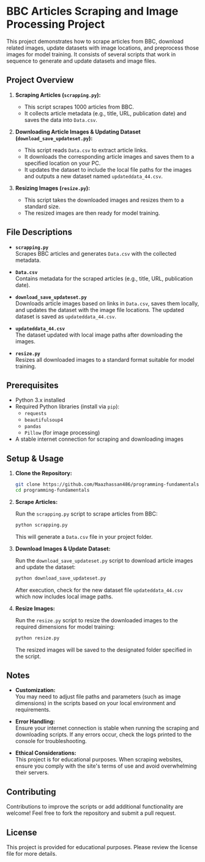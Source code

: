 # BBC Articles Scraping and Image Processing Project

This project demonstrates how to scrape articles from BBC, download related images, update datasets with image locations, and preprocess those images for model training. It consists of several scripts that work in sequence to generate and update datasets and image files.

## Project Overview

1. **Scraping Articles (`scrapping.py`):**
   - This script scrapes 1000 articles from BBC.
   - It collects article metadata (e.g., title, URL, publication date) and saves the data into `Data.csv`.

2. **Downloading Article Images & Updating Dataset (`download_save_updateset.py`):**
   - This script reads `Data.csv` to extract article links.
   - It downloads the corresponding article images and saves them to a specified location on your PC.
   - It updates the dataset to include the local file paths for the images and outputs a new dataset named `updateddata_44.csv`.

3. **Resizing Images (`resize.py`):**
   - This script takes the downloaded images and resizes them to a standard size.
   - The resized images are then ready for model training.

## File Descriptions

- **`scrapping.py`**  
  Scrapes BBC articles and generates `Data.csv` with the collected metadata.

- **`Data.csv`**  
  Contains metadata for the scraped articles (e.g., title, URL, publication date).

- **`download_save_updateset.py`**  
  Downloads article images based on links in `Data.csv`, saves them locally, and updates the dataset with the image file locations. The updated dataset is saved as `updateddata_44.csv`.

- **`updateddata_44.csv`**  
  The dataset updated with local image paths after downloading the images.

- **`resize.py`**  
  Resizes all downloaded images to a standard format suitable for model training.

## Prerequisites

- Python 3.x installed
- Required Python libraries (install via `pip`):
  - `requests`
  - `beautifulsoup4`
  - `pandas`
  - `Pillow` (for image processing)
- A stable internet connection for scraping and downloading images

## Setup & Usage

1. **Clone the Repository:**

   ```bash
   git clone https://github.com/Maazhassan486/programming-fundamentals.git
   cd programming-fundamentals
   ```

2. **Scrape Articles:**

   Run the `scrapping.py` script to scrape articles from BBC:

   ```bash
   python scrapping.py
   ```

   This will generate a `Data.csv` file in your project folder.

3. **Download Images & Update Dataset:**

   Run the `download_save_updateset.py` script to download article images and update the dataset:

   ```bash
   python download_save_updateset.py
   ```

   After execution, check for the new dataset file `updateddata_44.csv` which now includes local image paths.

4. **Resize Images:**

   Run the `resize.py` script to resize the downloaded images to the required dimensions for model training:

   ```bash
   python resize.py
   ```

   The resized images will be saved to the designated folder specified in the script.

## Notes

- **Customization:**  
  You may need to adjust file paths and parameters (such as image dimensions) in the scripts based on your local environment and requirements.
  
- **Error Handling:**  
  Ensure your internet connection is stable when running the scraping and downloading scripts. If any errors occur, check the logs printed to the console for troubleshooting.
  
- **Ethical Considerations:**  
  This project is for educational purposes. When scraping websites, ensure you comply with the site's terms of use and avoid overwhelming their servers.

## Contributing

Contributions to improve the scripts or add additional functionality are welcome! Feel free to fork the repository and submit a pull request.

## License

This project is provided for educational purposes. Please review the license file for more details.
